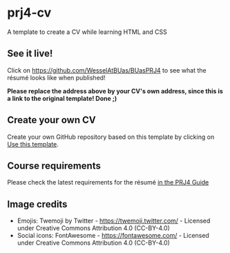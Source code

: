 # prj4-cv

A template to create a CV while learning HTML and CSS

## See it live!

Click on <https://github.com/WesselAtBUas/BUasPRJ4> to see what the résumé looks like when published!

 **Please replace the address above by your CV's own address, since this is a link to the original template! Done ;)**

## Create your own CV

Create your own GitHub repository based on this template by clicking on
[Use this template](https://github.com/buas-media-interactive/prj4-cv/generate).

## Course requirements

Please check the latest requirements for the résumé [in the PRJ4 Guide](https://buas-media-interactive.github.io/prj4-guide/checklist-individual.html)

## Image credits

- Emojis: Twemoji by Twitter - https://twemoji.twitter.com/ - Licensed under Creative Commons Attribution 4.0 (CC-BY-4.0)
- Social icons: FontAwesome - https://fontawesome.com/ - Licensed under Creative Commons Attribution 4.0 (CC-BY-4.0)
